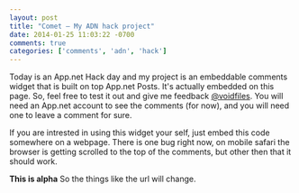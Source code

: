 ```yaml
---
layout: post
title: "Comet — My ADN hack project"
date: 2014-01-25 11:03:22 -0700
comments: true
categories: ['comments', 'adn', 'hack']
---
```


Today is an App.net Hack day and my project is an embeddable comments widget that is built on top App.net Posts. It's actually embedded on this page. So, feel free to test it out and give me feedback [@voidfiles](https://app.net/voidfiles). You will need an App.net account to see the comments (for now), and you will need one to leave a comment for sure.

If you are intrested in using this widget your self, just embed this code somewhere on a webpage. There is one bug right now, on mobile safari the browser is getting scrolled to the top of the comments, but other then that it should work.

**This is alpha** So the things like the url will change.

<script src="https://gist.github.com/voidfiles/8622386.js"></script>

